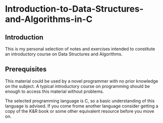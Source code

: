 # Introduction-to-Data-Structures-and-Algorithms-in-C
## Introduction 
This is my personal selection of notes and exercises intended to constitute an introductory course on Data Structures and Algorithms. 

## Prerequisites 
This material could be used by a novel programmer with no prior knowledge on the subject. A typical introductory course on programming should be enough to access this material without problems. 

The selected programming language is C, so a basic understanding of this language is advised. If you come frome another language consider getting a copy of the K&R book or some other equivalent resource before you move on.

